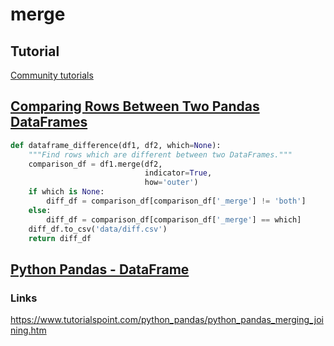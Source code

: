# merge

## Tutorial
[Community tutorials](https://pandas.pydata.org/pandas-docs/stable/getting_started/tutorials.html)

## [Comparing Rows Between Two Pandas DataFrames](https://hackersandslackers.com/compare-rows-pandas-dataframes/)
```python
def dataframe_difference(df1, df2, which=None):
    """Find rows which are different between two DataFrames."""
    comparison_df = df1.merge(df2,
                              indicator=True,
                              how='outer')
    if which is None:
        diff_df = comparison_df[comparison_df['_merge'] != 'both']
    else:
        diff_df = comparison_df[comparison_df['_merge'] == which]
    diff_df.to_csv('data/diff.csv')
    return diff_df
```

## [Python Pandas - DataFrame](https://www.tutorialspoint.com/python_pandas/python_pandas_dataframe.htm)

### Links

https://www.tutorialspoint.com/python_pandas/python_pandas_merging_joining.htm